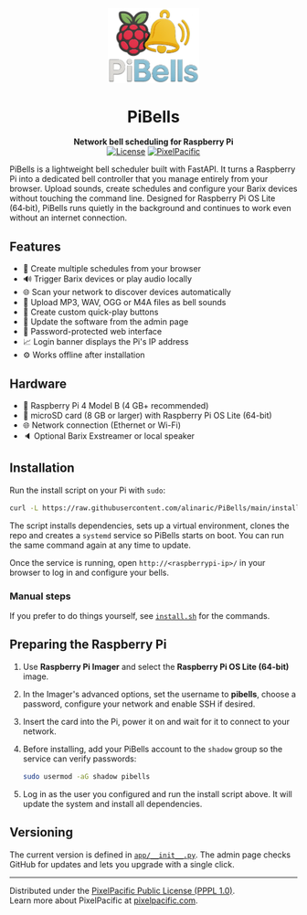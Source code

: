 <p align="center">
  <img src="static/pibells-logo.png" width="160" alt="PiBells logo"/>
</p>

<h1 align="center">PiBells</h1>

<p align="center">
  <b>Network bell scheduling for Raspberry Pi</b><br>
  <a href="LICENSE"><img src="https://img.shields.io/badge/License-PPPL%201.0-blue" alt="License"></a>
  <a href="https://pixelpacific.com"><img src="https://img.shields.io/badge/PixelPacific-Website-blue" alt="PixelPacific"></a>
</p>

PiBells is a lightweight bell scheduler built with FastAPI. It turns a Raspberry Pi into a dedicated bell controller that you manage entirely from your browser. Upload sounds, create schedules and configure your Barix devices without touching the command line. Designed for Raspberry Pi OS Lite (64‑bit), PiBells runs quietly in the background and continues to work even without an internet connection.

## Features
- 📅 Create multiple schedules from your browser
- 🔊 Trigger Barix devices or play audio locally
- 🌐 Scan your network to discover devices automatically
- 🎵 Upload MP3, WAV, OGG or M4A files as bell sounds
- 🔘 Create custom quick-play buttons
- 🔄 Update the software from the admin page
- 🔐 Password-protected web interface
- 📈 Login banner displays the Pi's IP address
- ⚙️ Works offline after installation

## Hardware
- 🤖 Raspberry Pi 4 Model B (4 GB+ recommended)
- 💾 microSD card (8 GB or larger) with Raspberry Pi OS Lite (64-bit)
- 🌐 Network connection (Ethernet or Wi-Fi)
- 🔈 Optional Barix Exstreamer or local speaker

## Installation
Run the install script on your Pi with `sudo`:

```bash
curl -L https://raw.githubusercontent.com/alinaric/PiBells/main/install.sh | sudo bash
```

The script installs dependencies, sets up a virtual environment, clones the repo and creates a `systemd` service so PiBells starts on boot. You can run the same command again at any time to update.

Once the service is running, open `http://<raspberrypi-ip>/` in your browser to log in and configure your bells.

### Manual steps
If you prefer to do things yourself, see [`install.sh`](install.sh) for the commands.

## Preparing the Raspberry Pi
1. Use **Raspberry Pi Imager** and select the **Raspberry Pi OS Lite (64-bit)** image.
2. In the Imager's advanced options, set the username to **pibells**, choose a password, configure your network and enable SSH if desired.
3. Insert the card into the Pi, power it on and wait for it to connect to your network.
4. Before installing, add your PiBells account to the `shadow` group so the service can verify passwords:

   ```bash
   sudo usermod -aG shadow pibells
   ```

5. Log in as the user you configured and run the install script above. It will update the system and install all dependencies.

## Versioning
The current version is defined in [`app/__init__.py`](app/__init__.py). The admin page checks GitHub for updates and lets you upgrade with a single click.

---

Distributed under the [PixelPacific Public License (PPPL 1.0)](LICENSE).  
Learn more about PixelPacific at [pixelpacific.com](https://pixelpacific.com).
